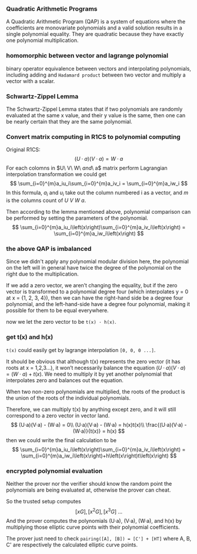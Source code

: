 ### Quadratic Arithmetic Programs

A Quadratic Arithmetic Program (QAP) is a system of equations where the coefficients are monovariate polynomials and a valid solution results in a single polynomial equality. They are quadratic because they have exactly one polynomial multiplication.



### homomorphic between vector and lagrange polynomial

binary operator equivalence between vectors and interpolating polynomials, including adding and `Hadamard product` between two vector and multiply a vector with a scalar.



### Schwartz-Zippel Lemma

The Schwartz-Zippel Lemma states that if two polynomials are randomly evaluated at the same x value, and their y value is the same, then one can be nearly certain that they are the same polynomial.



### Convert matrix computing in R1CS to polynomial computing

Original R1CS:
$$
\left(U · a\right)(V · a) = W · a
$$
For each colomns in $U\ V\ W\ $and$\ a$ matrix perform Lagrangian interpolation transformation we could get
$$
\sum_{i=0}^{m}a_iu_i\sum_{i=0}^{m}a_iv_i = \sum_{i=0}^{m}a_iw_i
$$
In this formula, $a_i$ and $u_i$ take out the column numbered i as a vector, and $m$ is the columns count of $U\ V\ W\ a$.

Then according to the lemma mentioned above, polynomial comparison can be performed by setting the parameters of the polynomial.
$$
\sum_{i=0}^{m}a_iu_i\left(x\right)\sum_{i=0}^{m}a_iv_i\left(x\right) = \sum_{i=0}^{m}a_iw_i\left(x\right)
$$

### the above QAP is imbalanced

Since we didn't apply any polynomial modular division here, the polynomial on the left will in general have twice the degree of the polynomial on the right due to the multiplication.

If we add a zero vector, we aren’t changing the equality, but if the zero vector is transformed to a polynomial degree four (which interpolates y = 0 at x = {1, 2, 3, 4}), then we can have the right-hand side be a degree four polynomial, and the left-hand-side have a degree four polynomial, making it possible for them to be equal everywhere. 

now we let the zero vector to be `t(x) · h(x)`.



### get t(x) and h(x)

`t(x)` could easily get by lagrange interpolation `[0, 0, 0 ...]`. 

It should be obvious that although t(x) represents the zero vector (it has roots at x = 1,2,3…), it won’t necessarily balance the equation $(U·a)(V·a) = (W·a) + t(x)$. We need to multiply it by yet another polynomial that interpolates zero and balances out the equation.

When two non-zero polynomials are multiplied, the roots of the product is the union of the roots of the individual polynomials.

Therefore, we can multiply t(x) by anything except zero, and it will still correspond to a zero vector in vector land.
$$
(U·a)(V·a) - (W·a) = 0\\
(U·a)(V·a) - (W·a) = h(x)t(x)\\
\frac{(U·a)(V·a) - (W·a)}{t(x)} = h(x)
$$
then we could write the final calculation to be 
$$
\sum_{i=0}^{m}a_iu_i\left(x\right)\sum_{i=0}^{m}a_iv_i\left(x\right) = \sum_{i=0}^{m}a_iw_i\left(x\right)+h\left(x\right)t\left(x\right)
$$

### encrypted polynomial evaluation

Neither the prover nor the verifier should know the random point the polynomials are being evaluated at, otherwise the prover can cheat.

So the trusted setup computes
$$
[xG], [x^2G], [x^3G]\ ...
$$
And the prover computes the polynomials (U·a), (V·a), (W·a), and h(x) by multiplying those elliptic curve points with their polynomial coefficients.

The prover just need to check `pairing([A], [B]) = [C'] + [HT]` where A, B, C' are respectively the calculated elliptic curve points.
